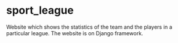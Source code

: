 # sport_league

Website which shows the statistics of the team and the players in a particular league. The website is on Django framework.
